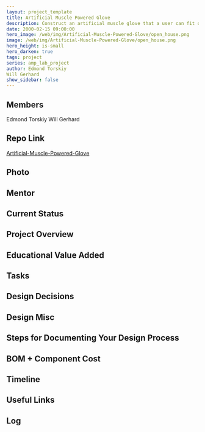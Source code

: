 ```yaml
---
layout: project_template
title: Artificial Muscle Powered Glove
description: Construct an artificial muscle glove that a user can fit on their hand that will increase the strength of the user as they open and close their grip.
date: 2000-02-15 09:00:00
hero_image: /web/img/Artificial-Muscle-Powered-Glove/open_house.png
image: /web/img/Artificial-Muscle-Powered-Glove/open_house.png
hero_height: is-small
hero_darken: true
tags: project
series: amp_lab_project
author: Edmond Torskiy
Will Gerhard
show_sidebar: false
---
```




## Members
Edmond Torskiy
Will Gerhard

## Repo Link
<a class="button is-link" href="https://github.com/Amp-Lab-at-VT/Artificial-Muscle-Powered-Glove" >Artificial-Muscle-Powered-Glove</a>

## Photo

## Mentor

## Current Status

## Project Overview


## Educational Value Added


## Tasks

## Design Decisions

## Design Misc

## Steps for Documenting Your Design Process

## BOM + Component Cost

## Timeline

## Useful Links

## Log
            